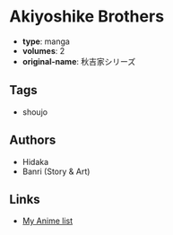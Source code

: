 # Akiyoshike Brothers

-   **type**: manga
-   **volumes**: 2
-   **original-name**: 秋吉家シリーズ

## Tags

-   shoujo

## Authors

-   Hidaka
-   Banri (Story & Art)

## Links

-   [My Anime list](https://myanimelist.net/manga/20623/Akiyoshike_Brothers)
